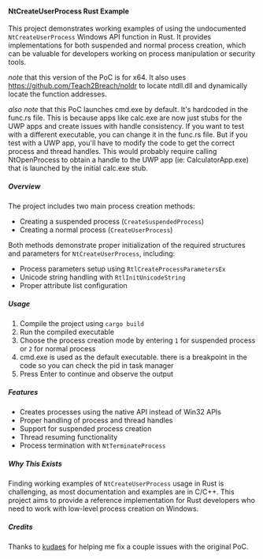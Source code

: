 #### NtCreateUserProcess Rust Example

This project demonstrates working examples of using the undocumented `NtCreateUserProcess` Windows API function in Rust. It provides implementations for both suspended and normal process creation, which can be valuable for developers working on process manipulation or security tools.

*note* that this version of the PoC is for x64. It also uses https://github.com/Teach2Breach/noldr to locate ntdll.dll and dynamically locate the function addresses. 

*also note* that this PoC launches cmd.exe by default. It's hardcoded in the func.rs file. This is because apps like calc.exe are now just stubs for the UWP apps and create issues with handle consistency. If you want to test with a different executable, you can change it in the func.rs file. But if you test with a UWP app, you'll have to modify the code to get the correct process and thread handles. This would probably require calling NtOpenProcess to obtain a handle to the UWP app (ie: CalculatorApp.exe) that is launched by the initial calc.exe stub.

##### Overview

The project includes two main process creation methods:
- Creating a suspended process (`CreateSuspendedProcess`)
- Creating a normal process (`CreateUserProcess`)

Both methods demonstrate proper initialization of the required structures and parameters for `NtCreateUserProcess`, including:
- Process parameters setup using `RtlCreateProcessParametersEx`
- Unicode string handling with `RtlInitUnicodeString`
- Proper attribute list configuration

##### Usage

1. Compile the project using `cargo build`
2. Run the compiled executable
3. Choose the process creation mode by entering `1` for suspended process or `2` for normal process
4. cmd.exe is used as the default executable. there is a breakpoint in the code so you can check the pid in task manager
5. Press Enter to continue and observe the output

##### Features

- Creates processes using the native API instead of Win32 APIs
- Proper handling of process and thread handles
- Support for suspended process creation
- Thread resuming functionality
- Process termination with `NtTerminateProcess`

##### Why This Exists

Finding working examples of `NtCreateUserProcess` usage in Rust is challenging, as most documentation and examples are in C/C++. This project aims to provide a reference implementation for Rust developers who need to work with low-level process creation on Windows.

##### Credits

Thanks to [kudaes](https://github.com/Kudaes) for helping me fix a couple issues with the original PoC.